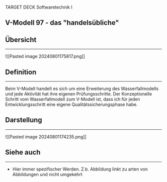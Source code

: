 
TARGET DECK
Softwaretechnik I

V-Modell 97 - das "handelsübliche"
--
## Übersicht
***
![[Pasted image 20240801175817.png]]
## Definition
***
Beim V-Modell handelt es sich um eine Erweiterung des Wasserfallmodells und jede Aktivität hat ihre eigenen Prüfungsschritte. Der Konzeptionelle Schritt vom Wasserfallmodell zum V-Modell ist, dass ich für jeden Entwicklungsschritt eine eigene Qualitätssicherungsphase habe.
## Darstellung
***
![[Pasted image 20240801174235.png]]
## Siehe auch
***
* Hier immer spezifischer Werden. Z.b. Abbildung linkt zu arten von Abbildungen und nicht umgekehrt
